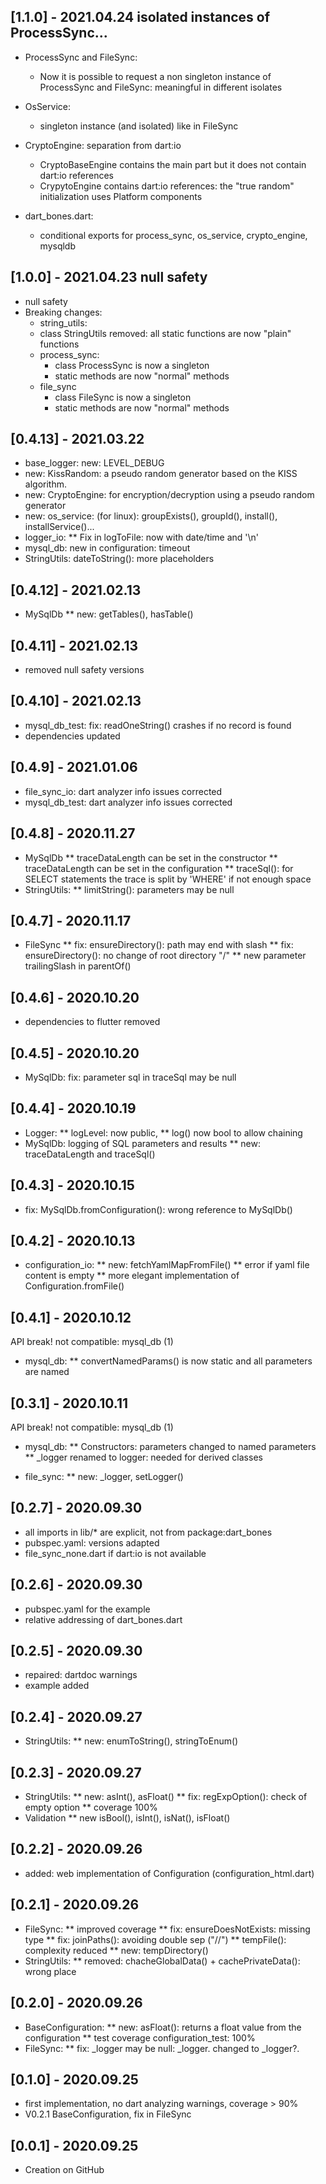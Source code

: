 ## [1.1.0] - 2021.04.24 isolated instances of ProcessSync...

* ProcessSync and FileSync:
  * Now it is possible to request a non singleton instance of ProcessSync
   and FileSync: meaningful in different isolates
* OsService:
  * singleton instance (and isolated) like in FileSync

* CryptoEngine: separation from dart:io
  * CryptoBaseEngine contains the main part but it does not contain
    dart:io references
  * CrypytoEngine contains dart:io references: the "true random" initialization
    uses Platform components

* dart_bones.dart:
  * conditional exports for process_sync, os_service, crypto_engine, mysqldb

## [1.0.0] - 2021.04.23 null safety

* null safety
* Breaking changes:
  * string_utils:
  * class StringUtils removed: all static functions are now "plain" functions
  * process_sync:
    * class ProcessSync is now a singleton
    * static methods are now "normal" methods
  * file_sync
    * class FileSync is now a singleton
    * static methods are now "normal" methods

## [0.4.13] - 2021.03.22

* base_logger: new: LEVEL_DEBUG
* new: KissRandom: a pseudo random generator based on the KISS algorithm.
* new: CryptoEngine: for encryption/decryption using a pseudo random generator
* new: os_service: (for linux): groupExists(), groupId(), install(), installService()... 
* logger_io:
  ** Fix in logToFile: now with date/time and '\n'
* mysql_db: new in configuration: timeout
* StringUtils: dateToString(): more placeholders

## [0.4.12] - 2021.02.13

* MySqlDb
** new: getTables(), hasTable()

## [0.4.11] - 2021.02.13

* removed null safety versions
## [0.4.10] - 2021.02.13

* mysql_db_test: fix: readOneString() crashes if no record is found
* dependencies updated

## [0.4.9] - 2021.01.06

* file_sync_io: dart analyzer info issues corrected
* mysql_db_test: dart analyzer info issues corrected

## [0.4.8] - 2020.11.27

* MySqlDb
** traceDataLength can be set in the constructor
** traceDataLength can be set in the configuration
** traceSql(): for SELECT statements the trace is
   split by 'WHERE' if not enough space
* StringUtils:
** limitString(): parameters may be null


## [0.4.7] - 2020.11.17

* FileSync
** fix: ensureDirectory(): path may end with slash
** fix: ensureDirectory(): no change of root directory "/"
** new parameter trailingSlash in parentOf()

## [0.4.6] - 2020.10.20

* dependencies to flutter removed

## [0.4.5] - 2020.10.20

* MySqlDb: fix: parameter sql in traceSql may be null

## [0.4.4] - 2020.10.19

* Logger: 
** logLevel: now public, 
** log() now bool to allow chaining
* MySqlDb: logging of SQL parameters and results
** new: traceDataLength and traceSql()

## [0.4.3] - 2020.10.15

* fix: MySqlDb.fromConfiguration(): wrong reference to MySqlDb()

## [0.4.2] - 2020.10.13

* configuration_io:
** new: fetchYamlMapFromFile()
** error if yaml file content is empty
** more elegant implementation of Configuration.fromFile()

## [0.4.1] - 2020.10.12

API break! not compatible: mysql_db (1)

* mysql_db:
** convertNamedParams() is now static and all parameters are named

## [0.3.1] - 2020.10.11

API break! not compatible: mysql_db (1)
* mysql_db:
** Constructors: parameters changed to named parameters
** _logger renamed to logger: needed for derived classes

* file_sync:
** new: _logger, setLogger()

## [0.2.7] - 2020.09.30

* all imports in lib/* are explicit, not from package:dart_bones
* pubspec.yaml: versions adapted
* file_sync_none.dart if dart:io is not available

## [0.2.6] - 2020.09.30

* pubspec.yaml for the example
* relative addressing of dart_bones.dart

## [0.2.5] - 2020.09.30

* repaired: dartdoc warnings
* example added

## [0.2.4] - 2020.09.27

* StringUtils: 
** new: enumToString(), stringToEnum()

## [0.2.3] - 2020.09.27

* StringUtils:
** new: asInt(), asFloat()
** fix: regExpOption(): check of empty option
** coverage 100%
* Validation
** new isBool(), isInt(), isNat(), isFloat()

## [0.2.2] - 2020.09.26

* added: web implementation of Configuration (configuration_html.dart)

## [0.2.1] - 2020.09.26

* FileSync:
** improved coverage
** fix: ensureDoesNotExists: missing type
** fix: joinPaths(): avoiding double sep ("//")
** tempFile(): complexity reduced
** new: tempDirectory()
* StringUtils:
** removed: chacheGlobalData() + cachePrivateData(): wrong place

## [0.2.0] - 2020.09.26

* BaseConfiguration:
** new: asFloat(): returns a float value from the configuration
** test coverage configuration_test: 100%
* FileSync:
** fix: _logger may be null: _logger.<method> changed to _logger?.<method>

## [0.1.0] - 2020.09.25

* first implementation, no dart analyzing warnings, coverage > 90%
* V0.2.1 BaseConfiguration, fix in FileSync

## [0.0.1] - 2020.09.25

* Creation on GitHub


